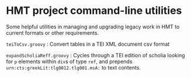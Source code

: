# HMT project command-line utilities #

Some helpful utilities in managing and upgrading legacy work in HMT to current formats or other requirements.

`teiToCsv.groovy`
: Convert tables in a TEI XML document csv format

`expandScholiaReff.groovy`
: Cycles through a TEI edition of scholia looking for `p` elements within `div`s of type `ref`, and prepends `urn:cts:greekLit:tlg0012.tlg001.msA:` to text contents.